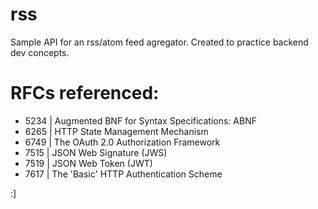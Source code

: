 # rss

Sample API for an rss/atom feed agregator.
Created to practice backend dev concepts.

# RFCs referenced:

* 5234 | Augmented BNF for Syntax Specifications: ABNF
* 6265 | HTTP State Management Mechanism
* 6749 | The OAuth 2.0 Authorization Framework
* 7515 | JSON Web Signature (JWS)
* 7519 | JSON Web Token (JWT)
* 7617 | The 'Basic' HTTP Authentication Scheme

:]
